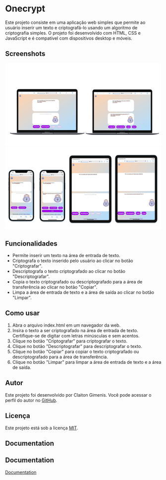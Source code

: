 # Onecrypt

Este projeto consiste em uma aplicação web simples que permite ao usuário inserir um texto e criptografá-lo usando um algoritmo de criptografia simples. O projeto foi desenvolvido com HTML, CSS e JavaScript e é compatível com dispositivos desktop e móveis.

## Screenshots  
![App Screenshot](./assets/screenshot1.png)  
![App Screenshot](./assets/screenshot2.png)

## Funcionalidades
- Permite inserir um texto na área de entrada de texto.
- Criptografa o texto inserido pelo usuário ao clicar no botão "Criptografar".
- Descriptografa o texto criptografado ao clicar no botão "Descriptografar".
- Copia o texto criptografado ou descriptografado para a área de transferência ao clicar no botão "Copiar".
- Limpa a área de entrada de texto e a área de saída ao clicar no botão "Limpar".

## Como usar
1. Abra o arquivo index.html em um navegador da web.
2. Insira o texto a ser criptografado na área de entrada de texto. Certifique-se de digitar com letras minúsculas e sem acentos.
3. Clique no botão "Criptografar" para criptografar o texto.
4. Clique no botão "Descriptografar" para descriptografar o texto.
5. Clique no botão "Copiar" para copiar o texto criptografado ou descriptografado para a área de transferência.
6. Clique no botão "Limpar" para limpar a área de entrada de texto e a área de saída.

## Autor
Este projeto foi desenvolvido por Claiton Gimenis. Você pode acessar o perfil do autor no [GitHub](https://github.com/kkgi2021).

## Licença
Este projeto está sob a licença [MIT](https://github.com/kkgi2021/onecrypt/blob/main/LICENSE).

## Documentation  
## Documentation  
[Documentation](doc.md)  
                 